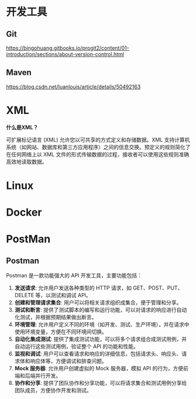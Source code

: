 # 开发工具

## Git

https://bingohuang.gitbooks.io/progit2/content/01-introduction/sections/about-version-control.html

## Maven

https://blog.csdn.net/luanlouis/article/details/50492163

# XML

**什么是XML？**

可扩展标记语言 (XML) 允许您以可共享的方式定义和存储数据。XML 支持计算机系统（如网站、数据库和第三方应用程序）之间的信息交换。预定义的规则简化了在任何网络上以 XML 文件的形式传输数据的过程，接收者可以使用这些规则准确高效地读取数据。



# Linux

# Docker

# PostMan

## Postman

Postman 是一款功能强大的 API 开发工具，主要功能包括：

1. **发送请求**: 允许用户发送各种类型的 HTTP 请求，如 GET、POST、PUT、DELETE 等，以测试和调试 API。
2. **创建和管理请求集合**: 用户可以将相关请求组织成集合，便于管理和分享。
3. **测试和断言**: 提供了测试脚本的编写和运行功能，可以对请求的响应进行自动化测试，并根据预期结果做出断言。
4. **环境管理**: 允许用户定义不同的环境（如开发、测试、生产环境），并在请求中使用环境变量，方便在不同环境间切换。
5. **自动化集成测试**: 提供了集成测试功能，可以将多个请求组合成测试用例，并自动运行这些测试用例，验证整个 API 的功能和性能。
6. **监视和调试**: 用户可以查看请求和响应的详细信息，包括请求头、响应头、请求体和响应体等，方便调试和排查问题。
7. **Mock 服务器**: 允许用户创建虚拟的 Mock 服务器，模拟 API 的行为，方便前端和后端并行开发。
8. **协作和分享**: 提供了团队协作和分享功能，可以将请求集合和测试用例分享给团队成员，方便协作开发和测试。
